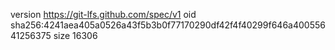 version https://git-lfs.github.com/spec/v1
oid sha256:4241aea405a0526a43f5b3b0f77170290df42f4f40299f646a40055641256375
size 16306
